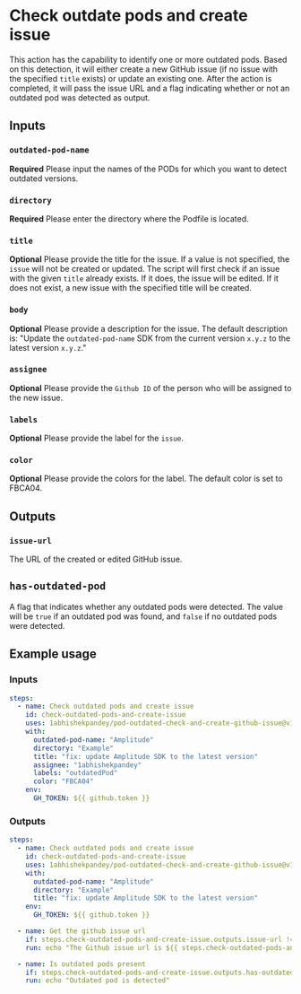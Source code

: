 # Check outdate pods and create issue

This action has the capability to identify one or more outdated pods. Based on this detection, it will either create a new GitHub issue (if no issue with the specified `title` exists) or update an existing one. After the action is completed, it will pass the issue URL and a flag indicating whether or not an outdated pod was detected as output.

## Inputs

### `outdated-pod-name`

**Required** Please input the names of the PODs for which you want to detect outdated versions.

### `directory`

**Required** Please enter the directory where the Podfile is located.

### `title`

**Optional** Please provide the title for the issue. If a value is not specified, the `issue` will not be created or updated. The script will first check if an issue with the given `title` already exists. If it does, the issue will be edited. If it does not exist, a new issue with the specified title will be created.

### `body`

**Optional** Please provide a description for the issue. The default description is: "Update the `outdated-pod-name` SDK from the current version `x.y.z` to the latest version `x.y.z`."

### `assignee`

**Optional** Please provide the `Github ID` of the person who will be assigned to the new issue.

### `labels`

**Optional** Please provide the label for the `issue`.

### `color`

**Optional** Please provide the colors for the label. The default color is set to FBCA04.

## Outputs

### `issue-url`

The URL of the created or edited GitHub issue.

## `has-outdated-pod`

A flag that indicates whether any outdated pods were detected. The value will be `true` if an outdated pod was found, and `false` if no outdated pods were detected.

## Example usage

### Inputs

```yaml
steps:
  - name: Check outdated pods and create issue
    id: check-outdated-pods-and-create-issue
    uses: 1abhishekpandey/pod-outdated-check-and-create-github-issue@v1.0.0
    with:
      outdated-pod-name: "Amplitude"
      directory: "Example"
      title: "fix: update Amplitude SDK to the latest version"
      assignee: "1abhishekpandey"
      labels: "outdatedPod"
      color: "FBCA04"
    env:
      GH_TOKEN: ${{ github.token }}
```

### Outputs

```yaml
steps:
  - name: Check outdated pods and create issue
    id: check-outdated-pods-and-create-issue
    uses: 1abhishekpandey/pod-outdated-check-and-create-github-issue@v1.0.0
    with:
      outdated-pod-name: "Amplitude"
      directory: "Example"
      title: "fix: update Amplitude SDK to the latest version"
    env:
      GH_TOKEN: ${{ github.token }}

  - name: Get the github issue url
    if: steps.check-outdated-pods-and-create-issue.outputs.issue-url != ''
    run: echo "The Github issue url is ${{ steps.check-outdated-pods-and-create-issue.outputs.issue-url }}"

  - name: Is outdated pods present
    if: steps.check-outdated-pods-and-create-issue.outputs.has-outdated-pod == 'true'
    run: echo "Outdated pod is detected"
```
